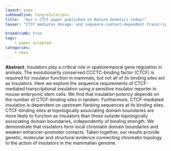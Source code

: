 ```yaml
---
layout: page
subheadline: Congratulations 
title:  "Hui's CTCF paper published on Nature Genetics today!"
teaser: "CTCF mediates dosage- and sequence-context-dependent transcriptional insulation by forming local chromatin domains"

breadcrumb: true
tags:
    - paper accepted 
categories:
    - news 
---
```

<b>Abstract</b>: 
Insulators play a critical role in spatiotemporal gene regulation in animals. The evolutionarily conserved CCCTC-binding factor (CTCF) is required for insulator function in mammals, but not all of its binding sites act as insulators. Here we explore the sequence requirements of CTCF-mediated transcriptional insulation using a sensitive insulator reporter in mouse embryonic stem cells. We find that insulation potency depends on the number of CTCF-binding sites in tandem. Furthermore, CTCF-mediated insulation is dependent on upstream flanking sequences at its binding sites. CTCF-binding sites at topologically associating domain boundaries are more likely to function as insulators than those outside topologically associating domain boundaries, independently of binding strength. We demonstrate that insulators form local chromatin domain boundaries and weaken enhancer–promoter contacts. Taken together, our results provide genetic, molecular and structural evidence connecting chromatin topology to the action of insulators in the mammalian genome.










